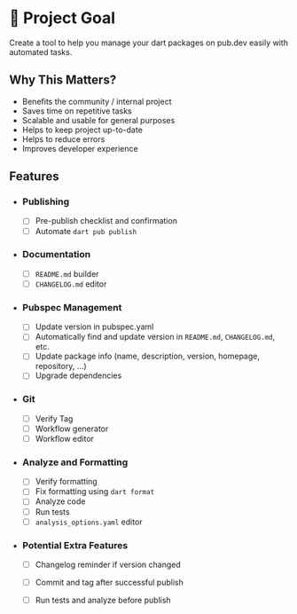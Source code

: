 # 🎯 Project Goal

Create a tool to help you manage your dart packages on pub.dev easily with automated tasks.

## Why This Matters?
- Benefits the community / internal project
- Saves time on repetitive tasks
- Scalable and usable for general purposes
- Helps to keep project up-to-date
- Helps to reduce errors
- Improves developer experience

## Features

- ### Publishing
  - [ ] Pre-publish checklist and confirmation
  - [ ] Automate `dart pub publish`

- ### Documentation
  - [ ] `README.md` builder
  - [ ] `CHANGELOG.md` editor

- ### Pubspec Management
  - [ ] Update version in pubspec.yaml
  - [ ] Automatically find and update version in `README.md`, `CHANGELOG.md`, etc.
  - [ ] Update package info (name, description, version, homepage, repository, ...)
  - [ ] Upgrade dependencies

- ### Git
  - [ ] Verify Tag
  - [ ] Workflow generator
  - [ ] Workflow editor

- ### Analyze and Formatting
  - [ ] Verify formatting
  - [ ] Fix formatting using `dart format`
  - [ ] Analyze code
  - [ ] Run tests
  - [ ] `analysis_options.yaml` editor

- ### Potential Extra Features
  - [ ] Changelog reminder if version changed
  - [ ] Commit and tag after successful publish
  - [ ] Run tests and analyze before publish


